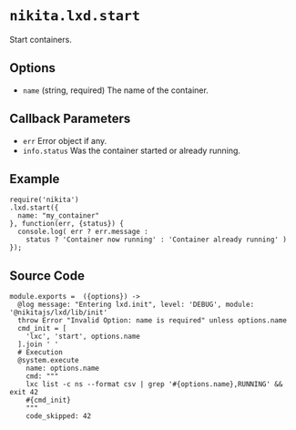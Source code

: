 
# `nikita.lxd.start`

Start containers.

## Options

* `name` (string, required)
  The name of the container.

## Callback Parameters

* `err`
  Error object if any.
* `info.status`
  Was the container started or already running.

## Example

```
require('nikita')
.lxd.start({
  name: "my_container"
}, function(err, {status}) {
  console.log( err ? err.message : 
    status ? 'Container now running' : 'Container already running' )
});
```

## Source Code

    module.exports =  ({options}) ->
      @log message: "Entering lxd.init", level: 'DEBUG', module: '@nikitajs/lxd/lib/init'
      throw Error "Invalid Option: name is required" unless options.name
      cmd_init = [
        'lxc', 'start', options.name
      ].join ' '
      # Execution
      @system.execute
        name: options.name
        cmd: """
        lxc list -c ns --format csv | grep '#{options.name},RUNNING' && exit 42 
        #{cmd_init}
        """
        code_skipped: 42
